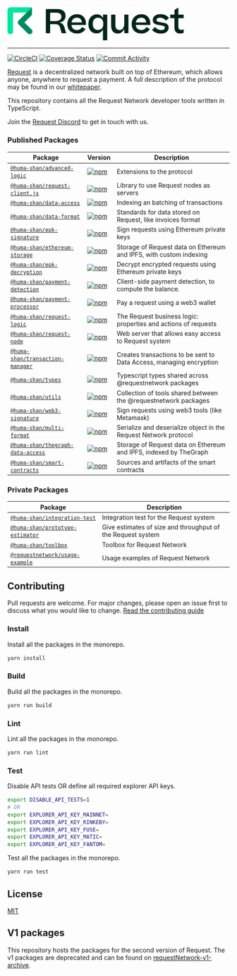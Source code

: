 <img src="https://raw.githubusercontent.com/RequestNetwork/Request/master/Hubs/Request%20Logos/OnLight/png/Request_onlight_reg_green.png" width="400px" >

---

[![CircleCI](https://img.shields.io/circleci/project/github/RequestNetwork/requestNetwork/master.svg)](https://circleci.com/gh/RequestNetwork/requestNetwork)
[![Coverage Status](https://coveralls.io/repos/github/RequestNetwork/requestNetwork/badge.svg?branch=master)](https://coveralls.io/github/RequestNetwork/requestNetwork?branch=master)
[![Commit Activity](https://img.shields.io/github/commit-activity/m/RequestNetwork/requestNetwork.svg?color=green)](https://github.com/RequestNetwork/requestNetwork/pulse/monthly)

[Request][website-url] is a decentralized network built on top of Ethereum, which allows anyone, anywhere to request a payment. A full description of the protocol may be found in our [whitepaper][whitepaper-url].

This repository contains all the Request Network developer tools written in TypeScript.

Join the [Request Discord][request-discord-url] to get in touch with us.

[website-url]: https://request.network
[whitepaper-url]: https://request.network/assets/pdf/request_whitepaper.pdf
[request-discord-url]: https://request.network/discord/

### Published Packages

| Package                                                             | Version                                                                                                                                   | Description                                                         |
| ------------------------------------------------------------------- | ----------------------------------------------------------------------------------------------------------------------------------------- | ------------------------------------------------------------------- |
| [`@huma-shan/advanced-logic`](/packages/advanced-logic)             | [![npm](https://img.shields.io/npm/v/@huma-shan/advanced-logic.svg)](https://www.npmjs.com/package/@huma-shan/advanced-logic)             | Extensions to the protocol                                          |
| [`@huma-shan/request-client.js`](/packages/request-client.js)       | [![npm](https://img.shields.io/npm/v/@huma-shan/request-client.js.svg)](https://www.npmjs.com/package/@huma-shan/request-client.js)       | Library to use Request nodes as servers                             |
| [`@huma-shan/data-access`](/packages/data-access)                   | [![npm](https://img.shields.io/npm/v/@huma-shan/data-access.svg)](https://www.npmjs.com/package/@huma-shan/data-access)                   | Indexing an batching of transactions                                |
| [`@huma-shan/data-format`](/packages/data-format)                   | [![npm](https://img.shields.io/npm/v/@huma-shan/data-format.svg)](https://www.npmjs.com/package/@huma-shan/data-format)                   | Standards for data stored on Request, like invoices format          |
| [`@huma-shan/epk-signature`](/packages/epk-signature)               | [![npm](https://img.shields.io/npm/v/@huma-shan/epk-signature.svg)](https://www.npmjs.com/package/@huma-shan/epk-signature)               | Sign requests using Ethereum private keys                           |
| [`@huma-shan/ethereum-storage`](/packages/ethereum-storage)         | [![npm](https://img.shields.io/npm/v/@huma-shan/ethereum-storage.svg)](https://www.npmjs.com/package/@huma-shan/ethereum-storage)         | Storage of Request data on Ethereum and IPFS, with custom indexing  |
| [`@huma-shan/epk-decryption`](/packages/epk-decryption)             | [![npm](https://img.shields.io/npm/v/@huma-shan/epk-decryption.svg)](https://www.npmjs.com/package/@huma-shan/epk-decryption)             | Decrypt encrypted requests using Ethereum private keys              |
| [`@huma-shan/payment-detection`](/packages/payment-detection)       | [![npm](https://img.shields.io/npm/v/@huma-shan/payment-detection.svg)](https://www.npmjs.com/package/@huma-shan/payment-detection)       | Client-side payment detection, to compute the balance.              |
| [`@huma-shan/payment-processor`](/packages/payment-processor)       | [![npm](https://img.shields.io/npm/v/@huma-shan/payment-processor.svg)](https://www.npmjs.com/package/@huma-shan/payment-processor)       | Pay a request using a web3 wallet                                   |
| [`@huma-shan/request-logic`](/packages/request-logic)               | [![npm](https://img.shields.io/npm/v/@huma-shan/request-logic.svg)](https://www.npmjs.com/package/@huma-shan/request-logic)               | The Request business logic: properties and actions of requests      |
| [`@huma-shan/request-node`](/packages/request-node)                 | [![npm](https://img.shields.io/npm/v/@huma-shan/request-node.svg)](https://www.npmjs.com/package/@huma-shan/request-node)                 | Web server that allows easy access to Request system                |
| [`@huma-shan/transaction-manager`](/packages/transaction-manager)   | [![npm](https://img.shields.io/npm/v/@huma-shan/transaction-manager.svg)](https://www.npmjs.com/package/@huma-shan/transaction-manager)   | Creates transactions to be sent to Data Access, managing encryption |
| [`@huma-shan/types`](/packages/types)                               | [![npm](https://img.shields.io/npm/v/@huma-shan/types.svg)](https://www.npmjs.com/package/@huma-shan/types)                               | Typescript types shared across @requestnetwork packages             |
| [`@huma-shan/utils`](/packages/utils)                               | [![npm](https://img.shields.io/npm/v/@huma-shan/utils.svg)](https://www.npmjs.com/package/@huma-shan/utils)                               | Collection of tools shared between the @requestnetwork packages     |
| [`@huma-shan/web3-signature`](/packages/web3-signature)             | [![npm](https://img.shields.io/npm/v/@huma-shan/web3-signature.svg)](https://www.npmjs.com/package/@huma-shan/web3-signature)             | Sign requests using web3 tools (like Metamask)                      |
| [`@huma-shan/multi-format`](/packages/multi-format)                 | [![npm](https://img.shields.io/npm/v/@huma-shan/multi-format.svg)](https://www.npmjs.com/package/@huma-shan/multi-format)                 | Serialize and deserialize object in the Request Network protocol    |
| [`@huma-shan/thegraph-data-access`](/packages/thegraph-data-access) | [![npm](https://img.shields.io/npm/v/@huma-shan/thegraph-data-access.svg)](https://www.npmjs.com/package/@huma-shan/thegraph-data-access) | Storage of Request data on Ethereum and IPFS, indexed by TheGraph   |
| [`@huma-shan/smart-contracts`](/packages/smart-contracts)           | [![npm](https://img.shields.io/npm/v/@huma-shan/smart-contracts.svg)](https://www.npmjs.com/package/@huma-shan/smart-contracts)           | Sources and artifacts of the smart contracts                        |

### Private Packages

| Package                                                           | Description                                                 |
| ----------------------------------------------------------------- | ----------------------------------------------------------- |
| [`@huma-shan/integration-test`](/packages/integration-test)       | Integration test for the Request system                     |
| [`@huma-shan/prototype-estimator`](/packages/prototype-estimator) | Give estimates of size and throughput of the Request system |
| [`@huma-shan/toolbox`](/packages/toolbox)                         | Toolbox for Request Network                                 |
| [`@requestnetwork/usage-example`](/packages/usage-example)        | Usage examples of Request Network                           |

## Contributing

Pull requests are welcome. For major changes, please open an issue first to discuss what you would like to change.
[Read the contributing guide](https://github.com/RequestNetwork/requestNetwork/blob/master/CONTRIBUTING.md)

### Install

Install all the packages in the monorepo.

```bash
yarn install
```

### Build

Build all the packages in the monorepo.

```bash
yarn run build
```

### Lint

Lint all the packages in the monorepo.

```bash
yarn run lint
```

### Test

Disable API tests OR define all required explorer API keys.

```bash
export DISABLE_API_TESTS=1
# OR
export EXPLORER_API_KEY_MAINNET=
export EXPLORER_API_KEY_RINKEBY=
export EXPLORER_API_KEY_FUSE=
export EXPLORER_API_KEY_MATIC=
export EXPLORER_API_KEY_FANTOM=
```

Test all the packages in the monorepo.

```bash
yarn run test
```

## License

[MIT](https://github.com/RequestNetwork/requestNetwork/blob/master/LICENSE)

## V1 packages

This repository hosts the packages for the second version of Request. The v1 packages are deprecated and can be found on [requestNetwork-v1-archive](https://github.com/RequestNetwork/requestNetwork-v1-archive).
